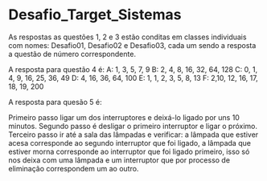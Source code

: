 # Desafio_Target_Sistemas

As respostas as questões 1, 2 e 3 estão conditas em classes individuais com nomes: Desafio01, Desafio02 e Desafio03, cada um sendo a resposta a questão de número correspondente.

A resposta para questão 4 é:
A: 1, 3, 5, 7, 9 
B: 2, 4, 8, 16, 32, 64, 128
C: 0, 1, 4, 9, 16, 25, 36, 49
D: 4, 16, 36, 64, 100
E: 1, 1, 2, 3, 5, 8, 13
F: 2,10, 12, 16, 17, 18, 19, 200

A resposta para quesão 5 é:

Primeiro passo ligar um dos interruptores e deixá-lo ligado por uns 10 minutos.
Segundo passo é desligar o primeiro interruptor e ligar o próximo.
Terceiro passo ir até a sala das lâmpadas e verificar: a lâmpada que estiver acesa corresponde ao segundo interruptor que foi ligado, a lâmpada que estiver morna corresponde ao interruptor que foi ligado primeiro,
isso só nos deixa com uma lâmpada e um interruptor que por processo de eliminação correspondem um ao outro.
